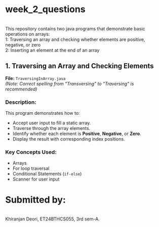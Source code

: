 # week_2_questions
<bR>
This repository contains two java programs that demonstrate basic operations on arrays:
<br>
    1: Traversing an array and checking whether elements are positive, negative, or zero
<br>
    2: Inserting an element at the end of an array
<br>

## 1. Traversing an Array and Checking Elements

**File:** `TraversingInArray.java`  
*(Note: Correct spelling from "Transversing" to "Traversing" is recommended)*

### Description:
This program demonstrates how to:
- Accept user input to fill a static array.
- Traverse through the array elements.
- Identify whether each element is **Positive**, **Negative**, or **Zero**.
- Display the result with corresponding index positions.

### Key Concepts Used:
- Arrays
- For loop traversal
- Conditional Statements (`if-else`)
- Scanner for user input
# Submitted by:
<br>
Khiranjan Deori, ET24BTHCS055, 3rd sem-A. 